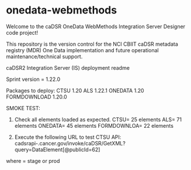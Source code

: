 # onedata-webmethods
Welcome to the caDSR OneData WebMethods Integration Server Designer code project!

This repository is the version control for the NCI CBIIT caDSR metadata registry (MDR) One Data implementation and future operational maintenance/technical support.

caDSR2 Integration Server (IS) deployment readme

Sprint version = 1.22.0

Packages to deploy:
CTSU 1.20 
ALS 1.22.1
ONEDATA 1.20
FORMDOWNLOAD 1.20.0

SMOKE TEST:
1) Check all elements loaded as expected.
CTSU= 25 elements
ALS= 71 elements
ONEDATA= 45 elements
FORMDOWNLOA= 22 elements

2) Execute the following URL to test CTSU API: cadsrapi-<tier>.cancer.gov/invoke/caDSR/GetXML?query=DataElement[@publicId=62]

where <tier>= stage or prod
